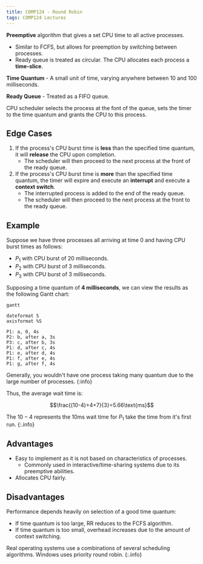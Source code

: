 ```yaml
---
title: COMP124 - Round Robin
tags: COMP124 Lectures
---
```

**Preemptive** algorithm that gives a set CPU time to all active processes.

* Similar to FCFS, but allows for preemption by switching between processes.
* Ready queue is treated as circular. The CPU allocates each process a **time-slice**.

**Time Quantum** - A small unit of time, varying anywhere between 10 and 100 milliseconds.

**Ready Queue** - Treated as a FIFO queue.

CPU scheduler selects the process at the font of the queue, sets the timer to the time quantum and grants the CPU to this process.

## Edge Cases

1. If the process's CPU burst time is **less** than the specified time quantum, it will **release** the CPU upon completion.
	* The scheduler will then proceed to the next process at the front of the ready queue.
1. If the process's CPU burst time is **more** than the specified time quantum, the timer will expire and execute an **interrupt** and execute a **context switch**.
	* The interrupted process is added to the end of the ready queue.
	* The scheduler will then proceed to the next process at the front to the ready queue.
	
## Example
Suppose we have three processes all arriving at time 0 and having CPU burst times as follows:

* $P_1$ with CPU burst of 20 milliseconds.
* $P_2$ with CPU burst of 3 milliseconds.
* $P_3$ with CPU burst of 3 milliseconds.

Supposing a time quantum of **4 milliseconds**, we can view the results as the following Gantt chart:

```mermaid
gantt

dateformat S
axisformat %S

P1: a, 0, 4s
P2: b, after a, 3s
P3: c, after b, 3s
P1: d, after c, 4s
P1: e, after d, 4s
P1: f, after e, 4s
P1: g, after f, 4s
```

Generally, you wouldn't have one process taking many quantum due to the large number of processes.
{:info}

Thus, the average wait time is:

$$\frac{(10-4)+4+7}{3}=5.66\text{ms}$$

The $10-4$ represents the 10ms wait time for $P_1$ take the time from it's first run.
{:.info}

## Advantages

* Easy to implement as it is not based on characteristics of processes.
	* Commonly used in interactive/time-sharing systems due to its preemptive abilities.
* Allocates CPU fairly.

## Disadvantages
Performance depends heavily on selection of a good time quantum:
	
* If time quantum is too large, RR reduces to the FCFS algorithm.
* If time quantum is too small, overhead increases due to the amount of context switching.

Real operating systems use a combinations of several scheduling algorithms. Windows uses priority round robin.
{:.info}